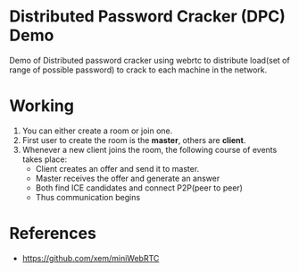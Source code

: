 # Distributed Password Cracker (DPC) Demo
Demo of Distributed password cracker using webrtc to distribute load(set of range of possible password) to crack to each machine in the network.

# Working

1. You can either create a room or join one.
2. First user to create the room is the **master**, others are **client**.
3. Whenever a new client joins the room, the following course of events takes place:
    - Client creates an offer and send it to master.
    - Master receives the offer and generate an answer
    - Both find ICE candidates and connect P2P(peer to peer)
    - Thus communication begins 

# References
- https://github.com/xem/miniWebRTC
